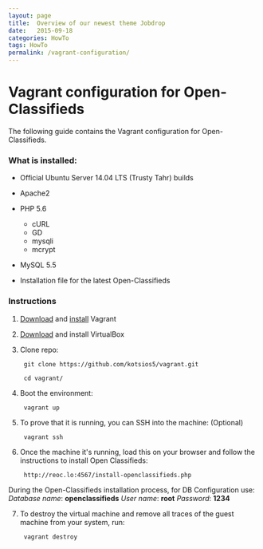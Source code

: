 ```yaml
---
layout: page
title:  Overview of our newest theme Jobdrop
date:   2015-09-18
categories: HowTo
tags: HowTo
permalink: /vagrant-configuration/
---
```

# Vagrant configuration for Open-Classifieds

The following guide contains the Vagrant configuration for Open-Classifieds.

### What is installed:

+ Official Ubuntu Server 14.04 LTS (Trusty Tahr) builds

+ Apache2

+ PHP 5.6
  * cURL
  * GD
  * mysqli
  * mcrypt

+ MySQL 5.5

+ Installation file for the latest Open-Classifieds


### Instructions

1. [Download](http://www.vagrantup.com/downloads) and [install](https://docs.vagrantup.com/v2/installation/index.html) Vagrant

2. [Download](https://www.virtualbox.org/wiki/Downloads) and install VirtualBox

3. Clone repo:

        git clone https://github.com/kotsios5/vagrant.git
    
        cd vagrant/

4. Boot the environment:

        vagrant up

5. To prove that it is running, you can SSH into the machine: (Optional)

        vagrant ssh

6. Once the machine it's running, load this on your browser and follow the instructions to install Open Classifieds:

        http://reoc.lo:4567/install-openclassifieds.php

  During the Open-Classifieds installation process, for DB Configuration use:
 _Database name_: **openclassifieds** 
 _User name_: **root** 
 _Password_: **1234**

7. To destroy the virtual machine and remove all traces of the guest machine from your system, run: 

        vagrant destroy




